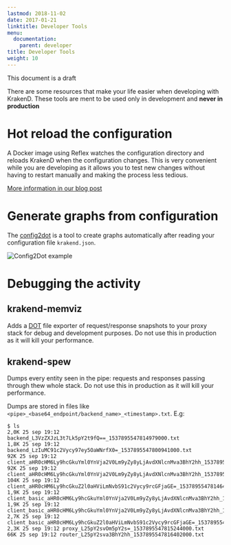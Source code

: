```yaml
---
lastmod: 2018-11-02
date: 2017-01-21
linktitle: Developer Tools
menu:
  documentation:
    parent: developer
title: Developer Tools
weight: 10
---
```

<span class="badge badge-warning">This document is a draft</span>

There are some resources that make your life easier when developing with KrakenD. These tools are ment to be used only in development and **never in production**

# Hot reload the configuration
A Docker image using Reflex watches the configuration directory and reloads KrakenD when the configuration changes. This is very convenient while you are developing as it allows you to test new changes without having to restart manually and making the process less tedious.

[More information in our blog post](https://www.krakend.io/blog/reloading-the-krakend-configuration/)

# Generate graphs from configuration
The [config2dot](https://github.com/devopsfaith/krakend-config2dot) is a tool to create graphs automatically after reading your configuration file `krakend.json`.

<img alt="Config2Dot example" src="https://github.com/devopsfaith/krakend-config2dot/blob/master/docs/config_1.png?raw=true" class="img-fluid">

# Debugging the activity
## krakend-memviz
Adds a [DOT](https://en.wikipedia.org/wiki/DOT_(graph_description_language)) file exporter of request/response snapshots to your proxy stack for debug and development purposes. Do not use this in production as it will kill your performance.


## krakend-spew
Dumps every entity seen in the pipe: requests and responses passing through thew whole stack. Do not use this in production as it will kill your performance.

Dumps are stored in files like `<pipe>_<base64_endpoint/backend_name>_<timestamp>.txt`. E.g:

    $ ls
    2,0K 25 sep 19:12 backend_L3VzZXJzL3t7Lk5pY2t9fQ==_1537895547814979000.txt
    1,8K 25 sep 19:12 backend_LzIuMC91c2Vycy97ey5OaWNrfX0=_1537895547800941000.txt
    92K 25 sep 19:12 client_aHR0cHM6Ly9hcGkuYml0YnVja2V0Lm9yZy8yLjAvdXNlcnMva3BhY2hh_1537895547798571000.txt
    92K 25 sep 19:12 client_aHR0cHM6Ly9hcGkuYml0YnVja2V0Lm9yZy8yLjAvdXNlcnMva3BhY2hh_1537895547800824000.txt
    104K 25 sep 19:12 client_aHR0cHM6Ly9hcGkuZ2l0aHViLmNvbS91c2Vycy9rcGFjaGE=_1537895547814647000.txt
    1,9K 25 sep 19:12 client_basic_aHR0cHM6Ly9hcGkuYml0YnVja2V0Lm9yZy8yLjAvdXNlcnMva3BhY2hh_1537895547796264000.txt
    1,9K 25 sep 19:12 client_basic_aHR0cHM6Ly9hcGkuYml0YnVja2V0Lm9yZy8yLjAvdXNlcnMva3BhY2hh_1537895547798755000.txt
    2,7K 25 sep 19:12 client_basic_aHR0cHM6Ly9hcGkuZ2l0aHViLmNvbS91c2Vycy9rcGFjaGE=_1537895547812621000.txt
    2,3K 25 sep 19:12 proxy_L25pY2svOm5pY2s=_1537895547815244000.txt
    66K 25 sep 19:12 router_L25pY2sva3BhY2hh_1537895547816402000.txt
